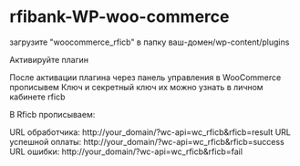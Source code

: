 # rfibank-WP-woo-commerce
загрузите "woocommerce_rficb" в папку ваш-домен/wp-content/plugins

Активируйте плагин

После активации плагина через панель управления в WooCommerce прописывем
Ключ и секретный ключ их можно узнать в личном кабинете rficb


В Rficb прописываем:

URL обработчика: http://your_domain/?wc-api=wc_rficb&rficb=result
URL успешной оплаты: http://your_domain/?wc-api=wc_rficb&rficb=success
URL ошибки: http://your_domain/?wc-api=wc_rficb&rficb=fail
